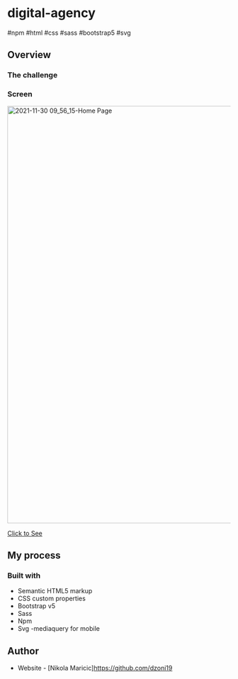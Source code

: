 # digital-agency
#npm #html #css #sass #bootstrap5 #svg


## Overview

### The challenge


### Screen
<img width="942" alt="2021-11-30 09_56_15-Home Page" src="https://user-images.githubusercontent.com/63516391/144016486-4133052b-0fd9-407d-b8d5-de0e58936f93.png">



<a href="https://dzoni19.github.io/digital-agency/">Click to See</a>


## My process

### Built with

- Semantic HTML5 markup
- CSS custom properties
- Bootstrap v5
- Sass
- Npm
- Svg
-mediaquery for mobile


## Author

- Website - [Nikola Maricic]https://github.com/dzoni19

